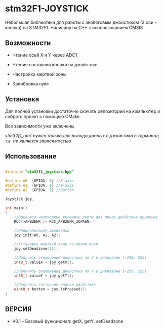 # stm32F1-JOYSTICK

Небольшая библиотека для работы с аналоговым джойстиком (2 оси + кнопка) на STM32F1.
Написана на C++ с использованием CMSIS

## Возможности

- Чтение осей X и Y через ADC1

- Чтение состояния кнопки на джойстике

- Настройка мертвой зоны

- Калибровка нуля

## Установка

Для полной установки достаточно скачать репозиторий на компьютер и собрать проект с помощью CMake.

Все зависимости уже включены. 

*stm32f1_uart нужен только для вывода данных с джойстика в терминал, т.е. не является зависимостью*

## Использование 

```cpp

#include "stm32f1_joystick.hpp"

#define A0  {GPIOA, 0} //X-axis
#define A1  {GPIOA, 1} //Y-axis
#define A2  {GPIOA, 2} //Button

Joystick joy;

int main()
{
    //Пока что необходимо включить порты для пинов джойстика вручную(
    RCC->APB2ENR |= RCC_APB2ENR_IOPAEN;

    //Инициализация джойстика
    joy.init(A0, A1, A2);

    //Установка мертвой зоны по обоим осям
    joy.setDeadzone(15);

    //Получить отклонение джойстика по X в диапазоне [-255, 255]
    int8_t valueX = joy.getX();

    //Получить отклонение джойстика по Y в диапазоне [-255, 255]
    int8_t valueY = joy.getY();

    //Получить состояние кнопки джойстика
    uint8_t button = joy.isPressed();
}

```

## ВЕРСИЯ

- V0.1 - Базовый функционал: getX, getY, setDeadzone
